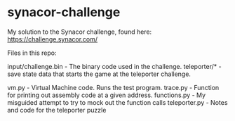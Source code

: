 # synacor-challenge
My solution to the Synacor challenge, found here:
https://challenge.synacor.com/


Files in this repo:

input/challenge.bin - The binary code used in the challenge.
teleporter/* - save state data that starts the game at the teleporter challenge.

vm.py - Virtual Machine code. Runs the test program.
trace.py - Function for printing out assembly code at a given address.
functions.py - My misguided attempt to try to mock out the function calls
teleporter.py - Notes and code for the teleporter puzzle
